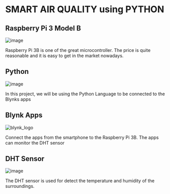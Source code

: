 # SMART AIR QUALITY using PYTHON

## Raspberry Pi 3 Model B
![image](https://user-images.githubusercontent.com/44058064/67084090-e049ca00-f1ce-11e9-832d-a953a2201871.png)

Raspberry Pi 3B is one of the great microcontroller. The price is quite reasonable and it is easy to get in the market nowadays.

## Python
![image](https://user-images.githubusercontent.com/44058064/67083566-f30fcf00-f1cd-11e9-80a1-84843483840c.png)

In this project, we will be using the Python Language to be connected to the Blynks apps

## Blynk Apps
![blynk_logo](https://user-images.githubusercontent.com/44058064/49787765-7e286900-fd62-11e8-8136-92d5839a46bf.png)

Connect the apps from the smartphone to the Raspberry Pi 3B. The apps can monitor the DHT sensor

## DHT Sensor
![image](https://user-images.githubusercontent.com/44058064/67083921-9b259800-f1ce-11e9-8a72-e493c3b95248.png)

The DHT sensor is used for detect the temperature and humidity of the surroundings. 
